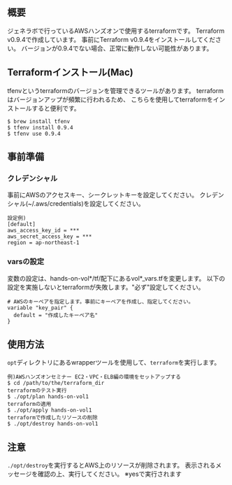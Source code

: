 ## 概要
ジェネラボで行っているAWSハンズオンで使用するterraformです。
Terraform v0.9.4で作成しています。
事前にTerraform v0.9.4をインストールしてください。
バージョンが0.9.4でない場合、正常に動作しない可能性があります。

## Terraformインストール(Mac)
tfenvというterraformのバージョンを管理できるツールがあります。
terraformはバージョンアップが頻繁に行われるため、
こちらを使用してterraformをインストールすると便利です。
```
$ brew install tfenv
$ tfenv install 0.9.4
$ tfenv use 0.9.4
```

## 事前準備
### クレデンシャル
事前にAWSのアクセスキー、シークレットキーを設定してください。
クレデンシャル(~/.aws/credentials)を設定してください。
```
設定例)
[default]
aws_access_key_id = ***
aws_secret_access_key = ***
region = ap-northeast-1
```

### varsの設定
変数の設定は、hands-on-vol*/tf/配下にあるvol*_vars.tfを変更します。
以下の設定を実施しないとterraformが失敗します。"必ず"設定してください。
```
# AWSのキーペアを指定します。事前にキーペアを作成し、指定してください。
variable "key_pair" {
  default = "作成したキーペア名"
}
```

## 使用方法
```opt```ディレクトリにあるwrapperツールを使用して、```terraform```を実行します。
```
例)AWSハンズオンセミナー EC2・VPC・ELB編の環境をセットアップする
$ cd /path/to/the/terraform_dir
terraformのテスト実行
$ ./opt/plan hands-on-vol1
terraformの適用
$ ./opt/apply hands-on-vol1
terraformで作成したリソースの削除
$ ./opt/destroy hands-on-vol1
```

## 注意
```./opt/destroy```を実行するとAWS上のリソースが削除されます。
表示されるメッセージを確認の上、実行してください。
※yesで実行されます
